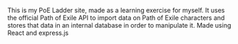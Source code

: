 This is my PoE Ladder site, made as a learning exercise for myself.
It uses the official Path of Exile API to import data on Path of Exile characters and stores that data in an internal database in order to manipulate it.
Made using React and express.js